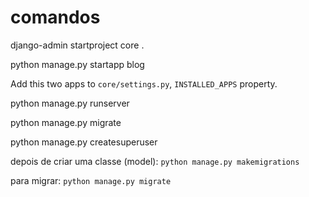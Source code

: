 # comandos

django-admin startproject core .

python manage.py startapp blog

Add this two apps to `core/settings.py`, `INSTALLED_APPS` property.

python manage.py runserver

python manage.py migrate

python manage.py createsuperuser

depois de criar uma classe (model): `python manage.py makemigrations`

para migrar: `python manage.py migrate`
